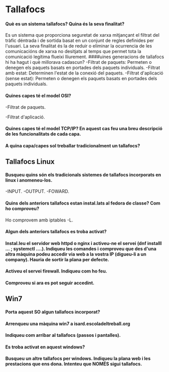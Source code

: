 # Tallafocs
#### Què es un sistema tallafocs? Quina és la seva finalitat?
Es un sistema que proporciona seguretat de xarxa mitjançant el filtrat del tràfic déntrada i de sortida basat en un conjunt de regles definides per l'usuari. La seva finalitat és la de reduir o eliminar la ocurrencia de les comunicacións de xarxa no desitjats al temps que permet tota la comunicació legítima flueixi lliurement.
####uines generacions de tallafocs hi ha hagut i què millorava cadascun?
-Filtrat de paquets: Permeten o denegen els paquets basats en portades dels paquets individuals.
-Filtrat amb estat: Determinen l'estat de la conexió del paquets.
-Filtrat d'aplicació (sense estat): Permeten o denegen els paquets basats en portades dels paquets individuals.
#### Quines capes té el model OSI?
-Filtrat de paquets.

-Filtrat d'aplicació.
#### Quines capes té el model TCP/IP? En aquest cas feu una breu descripció de les funcionalitats de cada capa.


#### A quina capa/capes sol treballar tradicionalment un tallafocs?
        
## Tallafocs Linux
#### Busqueu quins són els tradicionals sistemes de tallafocs incorporats en linux i anomeneu-los.
-INPUT.
-OUTPUT.
-FOWARD.
#### Quins dels anteriors tallafocs estan instal.lats al fedora de classe? Com ho comproveu?
Ho comprovem amb iptables -L. 
#### Algun dels anteriors tallafocs es troba activat?     
#### Instal.leu el servidor web httpd o nginx i activeu-ne el servei (dnf installl ...  ; systemctl ....). Indiqueu les comandes i comproveu que des d'una altra màquina podeu accedir via web a la vostra IP (digueu-li a un company). Hauria de sortir la plana per defecte.
#### Activeu el servei firewall. Indiqueu com ho feu.
#### Comproveu si ara es pot seguir accedint.

## Win7
#### Porta aquest SO algun tallafocs incorporat?
#### Arrenqueu una màquina win7 a isard.escoladeltreball.org
#### Indiqueu com arribar al tallafocs (passos i pantalles).
#### Es troba activat en aquest windows?
#### Busqueu un altre tallafocs per windows. Indiqueu la plana web i les prestacions que ens dona. Intenteu que NOMÉS sigui tallafocs.

